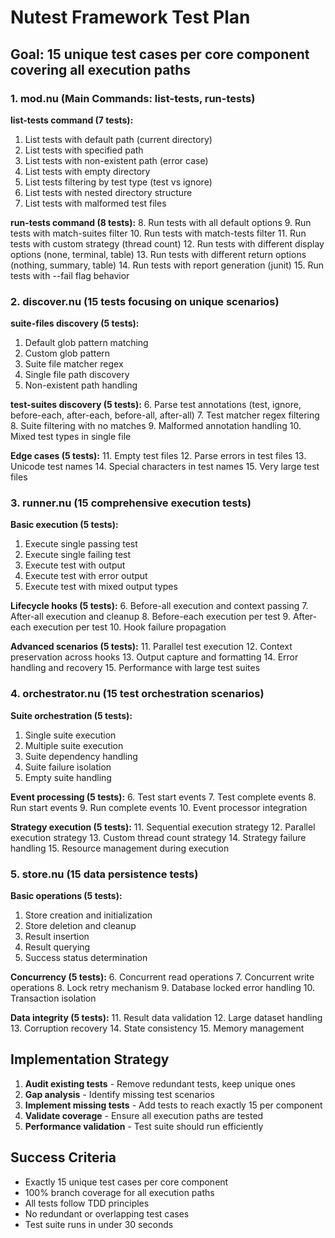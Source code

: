 # Nutest Framework Test Plan

## Goal: 15 unique test cases per core component covering all execution paths

### 1. mod.nu (Main Commands: list-tests, run-tests)

**list-tests command (7 tests):**
1. List tests with default path (current directory)
2. List tests with specified path
3. List tests with non-existent path (error case)
4. List tests with empty directory
5. List tests filtering by test type (test vs ignore)
6. List tests with nested directory structure
7. List tests with malformed test files

**run-tests command (8 tests):**
8. Run tests with all default options
9. Run tests with match-suites filter
10. Run tests with match-tests filter
11. Run tests with custom strategy (thread count)
12. Run tests with different display options (none, terminal, table)
13. Run tests with different return options (nothing, summary, table)
14. Run tests with report generation (junit)
15. Run tests with --fail flag behavior

### 2. discover.nu (15 tests focusing on unique scenarios)

**suite-files discovery (5 tests):**
1. Default glob pattern matching
2. Custom glob pattern
3. Suite file matcher regex
4. Single file path discovery
5. Non-existent path handling

**test-suites discovery (5 tests):**
6. Parse test annotations (test, ignore, before-each, after-each, before-all, after-all)
7. Test matcher regex filtering
8. Suite filtering with no matches
9. Malformed annotation handling
10. Mixed test types in single file

**Edge cases (5 tests):**
11. Empty test files
12. Parse errors in test files
13. Unicode test names
14. Special characters in test names
15. Very large test files

### 3. runner.nu (15 comprehensive execution tests)

**Basic execution (5 tests):**
1. Execute single passing test
2. Execute single failing test
3. Execute test with output
4. Execute test with error output
5. Execute test with mixed output types

**Lifecycle hooks (5 tests):**
6. Before-all execution and context passing
7. After-all execution and cleanup
8. Before-each execution per test
9. After-each execution per test
10. Hook failure propagation

**Advanced scenarios (5 tests):**
11. Parallel test execution
12. Context preservation across hooks
13. Output capture and formatting
14. Error handling and recovery
15. Performance with large test suites

### 4. orchestrator.nu (15 test orchestration scenarios)

**Suite orchestration (5 tests):**
1. Single suite execution
2. Multiple suite execution
3. Suite dependency handling
4. Suite failure isolation
5. Empty suite handling

**Event processing (5 tests):**
6. Test start events
7. Test complete events
8. Run start events
9. Run complete events
10. Event processor integration

**Strategy execution (5 tests):**
11. Sequential execution strategy
12. Parallel execution strategy
13. Custom thread count strategy
14. Strategy failure handling
15. Resource management during execution

### 5. store.nu (15 data persistence tests)

**Basic operations (5 tests):**
1. Store creation and initialization
2. Store deletion and cleanup
3. Result insertion
4. Result querying
5. Success status determination

**Concurrency (5 tests):**
6. Concurrent read operations
7. Concurrent write operations
8. Lock retry mechanism
9. Database locked error handling
10. Transaction isolation

**Data integrity (5 tests):**
11. Result data validation
12. Large dataset handling
13. Corruption recovery
14. State consistency
15. Memory management

## Implementation Strategy

1. **Audit existing tests** - Remove redundant tests, keep unique ones
2. **Gap analysis** - Identify missing test scenarios
3. **Implement missing tests** - Add tests to reach exactly 15 per component
4. **Validate coverage** - Ensure all execution paths are tested
5. **Performance validation** - Test suite should run efficiently

## Success Criteria

- Exactly 15 unique test cases per core component
- 100% branch coverage for all execution paths
- All tests follow TDD principles
- No redundant or overlapping test cases
- Test suite runs in under 30 seconds